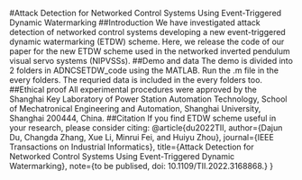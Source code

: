 #Attack Detection for Networked Control Systems Using Event-Triggered Dynamic Watermarking
##Introduction
We have investigated attack detection of networked control systems developing a new event-triggered dynamic watermarking (ETDW) scheme. Here, we release the code of our paper for the new ETDW scheme used in the networked inverted pendulum visual servo systems (NIPVSSs).
##Demo and data
The demo is divided into 2 folders in ADNCSETDW_code using the MATLAB. Run the .m file in the every folders. The requried data is included in the every folders too.
##Ethical proof
All experimental procedures were approved by the Shanghai Key Laboratory of Power Station Automation Technology, School of Mechatronical Engineering and Automation, Shanghai University, Shanghai 200444, China.
##Citation
If you find ETDW scheme useful in your research, please consider citing:
@article{du2022TII, 
author={Dajun Du, Changda Zhang, Xue Li, Minrui Fei, and Huiyu Zhou}, 
journal={IEEE Transactions on Industrial Informatics}, 
title={Attack Detection for Networked Control Systems Using Event-Triggered Dynamic Watermarking}, 
note={to be publised, doi: 10.1109/TII.2022.3168868.}
}